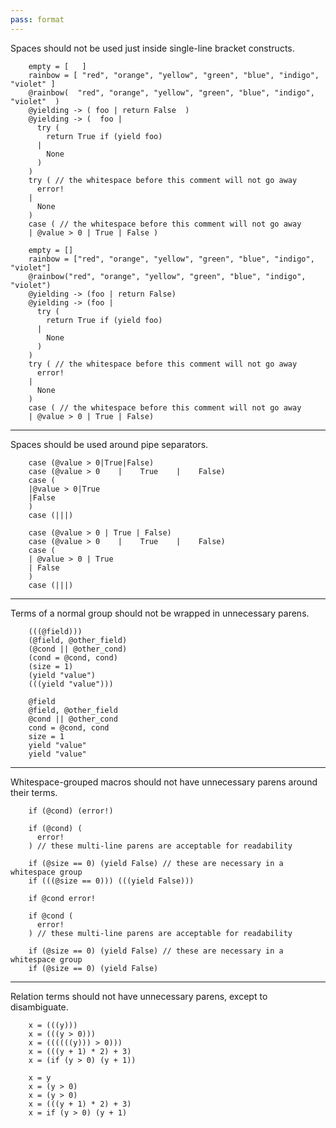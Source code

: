 ```yaml
---
pass: format
---
```


Spaces should not be used just inside single-line bracket constructs.

```savi
    empty = [   ]
    rainbow = [ "red", "orange", "yellow", "green", "blue", "indigo", "violet" ]
    @rainbow(  "red", "orange", "yellow", "green", "blue", "indigo", "violet"  )
    @yielding -> ( foo | return False  )
    @yielding -> (  foo |
      try (
        return True if (yield foo)
      |
        None
      )
    )
    try ( // the whitespace before this comment will not go away
      error!
    |
      None
    )
    case ( // the whitespace before this comment will not go away
    | @value > 0 | True | False )
```
```savi format.NoSpaceInsideBrackets
    empty = []
    rainbow = ["red", "orange", "yellow", "green", "blue", "indigo", "violet"]
    @rainbow("red", "orange", "yellow", "green", "blue", "indigo", "violet")
    @yielding -> (foo | return False)
    @yielding -> (foo |
      try (
        return True if (yield foo)
      |
        None
      )
    )
    try ( // the whitespace before this comment will not go away
      error!
    |
      None
    )
    case ( // the whitespace before this comment will not go away
    | @value > 0 | True | False)
```

---

Spaces should be used around pipe separators.

```savi
    case (@value > 0|True|False)
    case (@value > 0    |    True    |    False)
    case (
    |@value > 0|True
    |False
    )
    case (|||)
```
```savi format.SpaceAroundPipeSeparator
    case (@value > 0 | True | False)
    case (@value > 0    |    True    |    False)
    case (
    | @value > 0 | True
    | False
    )
    case (|||)
```

---

Terms of a normal group should not be wrapped in unnecessary parens.

```savi
    (((@field)))
    (@field, @other_field)
    (@cond || @other_cond)
    (cond = @cond, cond)
    (size = 1)
    (yield "value")
    (((yield "value")))

```
```savi format.NoUnnecessaryParens
    @field
    @field, @other_field
    @cond || @other_cond
    cond = @cond, cond
    size = 1
    yield "value"
    yield "value"
```

---

Whitespace-grouped macros should not have unnecessary parens around their terms.

```savi
    if (@cond) (error!)

    if (@cond) (
      error!
    ) // these multi-line parens are acceptable for readability

    if (@size == 0) (yield False) // these are necessary in a whitespace group
    if (((@size == 0))) (((yield False)))
```
```savi format.NoUnnecessaryParens
    if @cond error!

    if @cond (
      error!
    ) // these multi-line parens are acceptable for readability

    if (@size == 0) (yield False) // these are necessary in a whitespace group
    if (@size == 0) (yield False)
```

---

Relation terms should not have unnecessary parens, except to disambiguate.

```savi
    x = (((y)))
    x = (((y > 0)))
    x = ((((((y))) > 0)))
    x = (((y + 1) * 2) + 3)
    x = (if (y > 0) (y + 1))
```
```savi format.NoUnnecessaryParens
    x = y
    x = (y > 0)
    x = (y > 0)
    x = (((y + 1) * 2) + 3)
    x = if (y > 0) (y + 1)
```

